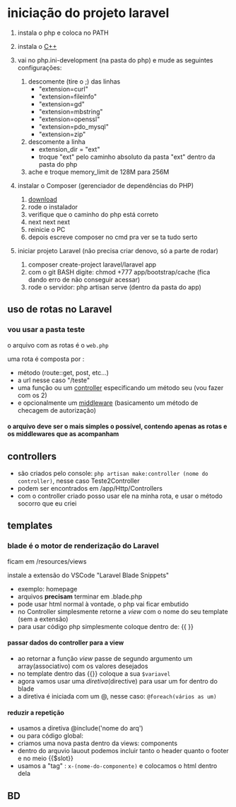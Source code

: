 # iniciação do projeto laravel

1. instala o php e coloca no PATH
2. instala o [C++](https://learn.microsoft.com/pt-br/cpp/windows/latest-supported-vc-redist?view=msvc-170)

3. vai no php.ini-development (na pasta do php) e mude as seguintes configurações:
    1. descomente (tire o ;) das linhas
        - "extension=curl"
        - "extension=fileinfo"
        - "extension=gd"
        - "extension=mbstring"
        - "extension=openssl"
        - "extension=pdo_mysql"
        - "extension=zip"
    2. descomente a linha
        - extension_dir = "ext"
        - troque "ext" pelo caminho absoluto da pasta "ext" dentro da pasta do php
    3. ache e troque memory_limit de 128M para 256M

4. instalar o Composer (gerenciador de dependências do PHP)
    1. [download](https://getcomposer.org/download/)
    2. rode o instalador
    3. verifique que o caminho do php está correto
    4. next next next
    5. reinicie o PC
    6. depois escreve composer no cmd pra ver se ta tudo serto

5. iniciar projeto Laravel (não precisa criar denovo, só a parte de rodar)
    1. composer create-project laravel/laravel app
    2. com o git BASH digite: chmod +777 app/bootstrap/cache (fica dando erro de não conseguir acessar)
    3. rode o servidor: php artisan serve (dentro da pasta do app)

## uso de rotas no Laravel
### vou usar a pasta teste

o arquivo com as rotas é o `web.php`

uma rota é composta por :
- método (route::get, post, etc...)
- a url nesse caso "/teste"
- uma função ou um [controller](https://laravel.com/docs/10.x/controllers) especificando um método seu (vou fazer com os 2)
- e opcionalmente um [middleware](https://laravel.com/docs/10.x/middleware) (basicamento um método de checagem de autorização)

#### o arquivo deve ser o mais simples o possível, contendo apenas as rotas e os middlewares que as acompanham

## controllers

- são criados pelo console: `php artisan make:controller (nome do controller)`, nesse caso Teste2Controller
- podem ser encontrados em /app/Http/Controllers
- com o controller criado posso usar ele na minha rota, e usar o método socorro que eu criei

## templates 
### blade é o motor de renderização do Laravel

ficam em /resources/views

instale a extensão do VSCode "Laravel Blade Snippets"

- exemplo: homepage
- arquivos **precisam** terminar em .blade.php
- pode usar html normal à vontade, o php vai ficar embutido
- no Controller simplesmente retorne a *view* com o nome do seu template (sem a extensão)
- para usar código php simplesmente coloque dentro de: {{  }}

#### passar dados do controller para a view

- ao retornar a função *view* passe de segundo argumento um array(associativo) com os valores desejados
- no template dentro das {{}} coloque a sua `$variavel`
- agora vamos usar uma *diretiva*(directive) para usar um for dentro do blade
- a diretiva é iniciada com um @, nesse caso: `@foreach(vários as um)`

#### reduzir a repetição

- usamos a diretiva @include('nome do arq')
- ou para código global:
- criamos uma nova pasta dentro da views: components
- dentro do arquvio lauout podemos incluir tanto o header quanto o footer e no meio {{$slot}}
- usamos a "tag" : `x-(nome-do-componente)` e colocamos o html dentro dela

## BD

